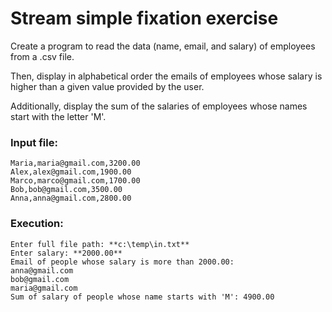 # Stream simple fixation exercise

Create a program to read the data (name, email, and salary) of employees from a .csv file.

Then, display in alphabetical order the emails of employees whose salary is higher than a given value provided by the user.

Additionally, display the sum of the salaries of employees whose names start with the letter 'M'.

### **Input file:**

```
Maria,maria@gmail.com,3200.00
Alex,alex@gmail.com,1900.00
Marco,marco@gmail.com,1700.00
Bob,bob@gmail.com,3500.00
Anna,anna@gmail.com,2800.00
```

### **Execution:**

```
Enter full file path: **c:\temp\in.txt**
Enter salary: **2000.00**
Email of people whose salary is more than 2000.00:
anna@gmail.com
bob@gmail.com
maria@gmail.com
Sum of salary of people whose name starts with 'M': 4900.00
```